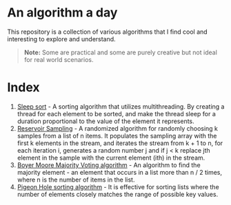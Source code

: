 # An algorithm a day

This repository is a collection of various algorithms that I find cool and interesting to explore and understand. 

> **Note:** Some are practical and some are purely creative but not ideal for real world scenarios. 

# Index
1. [Sleep sort](./sorting/sleep-sort.cpp) - A sorting algorithm that utilizes multithreading. By creating a thread for each element to be sorted, and make the thread sleep for a duration proportional to the value of the element it represents.
2. [Reservoir Sampling](./sampling/reservoir-sampling.cpp) - A randomized algorithm for randomly choosing k samples from a list of n items. It populates the sampling array with the first k elements in the stream, and iterates the stream from k + 1 to n, for each iteration i, generates a random number j and if j < k replace jth element in the sample with the current element (ith) in the stream.
3. [Boyer Moore Majority Voting algorithm](./voting/majority-voting.cpp) - An algorithm to find the majority element - an element that occurs in a list more than n / 2 times, where n is the number of items in the list.
4. [Pigeon Hole sorting algorithm](./sorting/pigeonhole-sort.cpp) - It is effective for sorting lists where the number of elements closely matches the range of possible key values.
